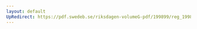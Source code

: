 ```yaml
---
layout: default
UpRedirect: https://pdf.swedeb.se/riksdagen-volumeG-pdf/199899/reg_199899/reg_199899_0161.pdf
---
```

